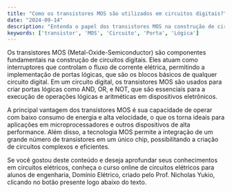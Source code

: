 ```yaml
---
title: "Como os transistores MOS são utilizados em circuitos digitais?"
date: "2024-09-14"
description: "Entenda o papel dos transistores MOS na construção de circuitos digitais e sua importância na lógica computacional."
keywords: ['transistor', 'MOS', 'Circuito', 'Porta', 'Lógica']
---
```


Os transistores MOS (Metal-Oxide-Semiconductor) são componentes fundamentais na construção de circuitos digitais. Eles atuam como interruptores que controlam o fluxo de corrente elétrica, permitindo a implementação de portas lógicas, que são os blocos básicos de qualquer circuito digital. Em um circuito digital, os transistores MOS são usados para criar portas lógicas como AND, OR, e NOT, que são essenciais para a execução de operações lógicas e aritméticas em dispositivos eletrônicos.

A principal vantagem dos transistores MOS é sua capacidade de operar com baixo consumo de energia e alta velocidade, o que os torna ideais para aplicações em microprocessadores e outros dispositivos de alta performance. Além disso, a tecnologia MOS permite a integração de um grande número de transistores em um único chip, possibilitando a criação de circuitos complexos e eficientes.

Se você gostou deste conteúdo e deseja aprofundar seus conhecimentos em circuitos elétricos, conheça o curso online de circuitos elétricos para alunos de engenharia, Domínio Elétrico, criado pelo Prof. Nicholas Yukio, clicando no botão presente logo abaixo do texto.